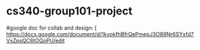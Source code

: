 # cs340-group101-project


#google doc for collab and design:
[
https://docs.google.com/document/d/1kvokfhBfrQePmepJ3O89Nr6SYxfd7VxZpsQC6tOQoPU/edit
